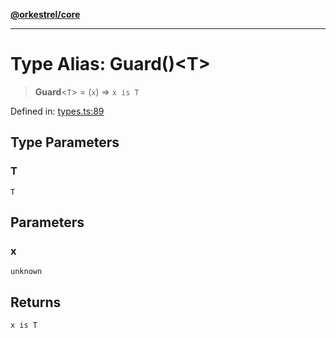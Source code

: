 [**@orkestrel/core**](../index.md)

***

# Type Alias: Guard()\<T\>

> **Guard**\<`T`\> = (`x`) => `x is T`

Defined in: [types.ts:89](https://github.com/orkestrel/core/blob/7cc3e19bc4a1e6f96f153d7b931686981208a465/src/types.ts#L89)

## Type Parameters

### T

`T`

## Parameters

### x

`unknown`

## Returns

`x is T`
